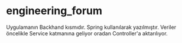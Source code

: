 # engineering_forum
Uygulamanın Backhand kısmıdır. Spring kullanılarak yazılmıştır. Veriler öncelikle Service katmanına geliyor oradan Controller'a aktarılıyor.
